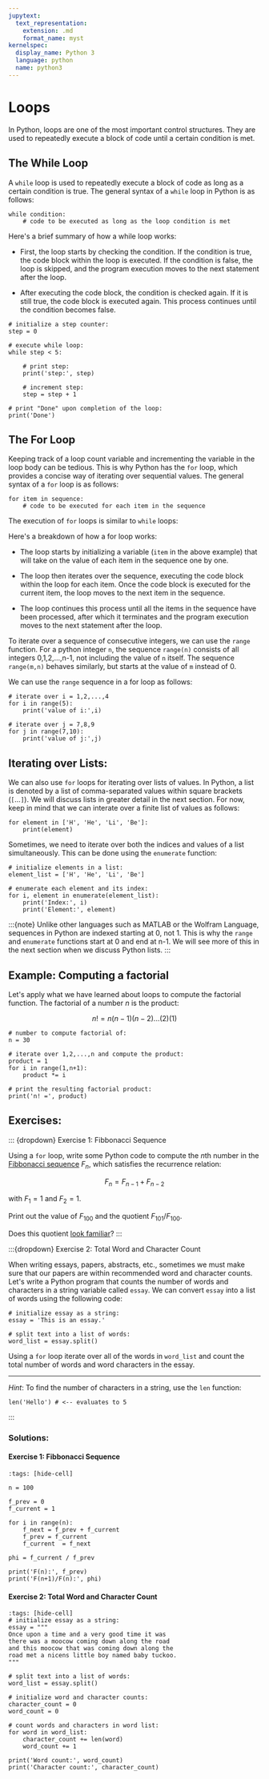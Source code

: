 ```yaml
---
jupytext:
  text_representation:
    extension: .md
    format_name: myst
kernelspec:
  display_name: Python 3
  language: python
  name: python3
---
```


# Loops

In Python, loops are one of the most important control structures. They are used to repeatedly execute a block of code until a certain condition is met.

## The While Loop

A `while` loop is used to repeatedly execute a block of code as long as a certain condition is true. The general syntax of a `while` loop in Python is as follows:

```
while condition:
    # code to be executed as long as the loop condition is met
```

Here's a brief summary of how a while loop works:

* First, the loop starts by checking the condition. If the condition is true, the code block within the loop is executed. If the condition is false, the loop is skipped, and the program execution moves to the next statement after the loop.

* After executing the code block, the condition is checked again. If it is still true, the code block is executed again. This process continues until the condition becomes false.


```{code-cell}
# initialize a step counter:
step = 0

# execute while loop:
while step < 5:

    # print step:
    print('step:', step)
    
    # increment step:
    step = step + 1

# print "Done" upon completion of the loop:
print('Done')
```

## The For Loop

Keeping track of a loop count variable and incrementing the variable in the loop body can be tedious. This is why Python has the `for` loop, which provides a concise way of iterating over sequential values. The general syntax of a `for` loop is as follows:

```
for item in sequence:
    # code to be executed for each item in the sequence
```

The execution of `for` loops is similar to `while` loops:

Here's a breakdown of how a for loop works:

* The loop starts by initializing a variable (`item` in the above example) that will take on the value of each item in the sequence one by one.

* The loop then iterates over the sequence, executing the code block within the loop for each item. Once the code block is executed for the current item, the loop moves to the next item in the sequence.

* The loop continues this process until all the items in the sequence have been processed, after which it terminates and the program execution moves to the next statement after the loop.

To iterate over a sequence of consecutive integers, we can use the `range` function. For a python integer `n`, the sequence `range(n)` consists of all integers 0,1,2,...,n-1, not including the value of `n` itself. The sequence `range(m,n)` behaves similarly, but starts at the value of `m` instead of 0.

We can use the `range` sequence in a for loop as follows:

```{code-cell}
# iterate over i = 1,2,...,4
for i in range(5):
    print('value of i:',i)

# iterate over j = 7,8,9
for j in range(7,10):
    print('value of j:',j)
```

## Iterating over Lists:

We can also use `for` loops for iterating over lists of values. In Python, a list is denoted by a list of comma-separated values within square brackets (`[`...`]`). We will discuss lists in greater detail in the next section. For now, keep in mind that we can interate over a finite list of values as follows:

```{code-cell}
for element in ['H', 'He', 'Li', 'Be']:
    print(element)
```

Sometimes, we need to iterate over both the indices and values of a list simultaneously. This can be done using the `enumerate` function:

```{code-cell}
# initialize elements in a list:
element_list = ['H', 'He', 'Li', 'Be']

# enumerate each element and its index:
for i, element in enumerate(element_list):
    print('Index:', i)
    print('Element:', element)
```

:::{note}
Unlike other languages such as MATLAB or the Wolfram Language, sequences in Python are indexed starting at 0, not 1. This is why the `range` and `enumerate` functions start at 0 and end at n-1. We will see more of this in the next section when we discuss Python lists.
:::

## Example: Computing a factorial

Let's apply what we have learned about loops to compute the factorial function. The factorial of a number $n$ is the product:

$$n! = n(n-1)(n-2)...(2)(1)$$

```{code-cell}
# number to compute factorial of:
n = 30

# iterate over 1,2,...,n and compute the product:
product = 1
for i in range(1,n+1):
    product *= i

# print the resulting factorial product:
print('n! =', product)
```

## Exercises:

::: {dropdown} Exercise 1: Fibbonacci Sequence

Using a `for` loop, write some Python code to compute the $n$th number in the [Fibbonacci sequence](https://en.wikipedia.org/wiki/Fibonacci_sequence) $F_n$, which satisfies the recurrence relation:

$$F_n = F_{n-1} + F_{n-2}$$

with $F_{1} = 1$ and $F_{2} = 1$.

Print out the value of $F_{100}$ and the quotient $F_{101} / F_{100}$. 

Does this quotient [look familiar](https://en.wikipedia.org/wiki/Golden_ratio)?
:::

:::{dropdown} Exercise 2: Total Word and Character Count

When writing essays, papers, abstracts, etc., sometimes we must make sure that our papers are within recommended word and character counts. Let's write a Python program that counts the number of words and characters in a string variable called `essay`. We can convert `essay` into a list of words using the following code:

```
# initialize essay as a string:
essay = 'This is an essay.'

# split text into a list of words:
word_list = essay.split()
```
Using a `for` loop iterate over all of the words in `word_list` and count the total number of words and word characters in the essay.

---

_Hint_: To find the number of characters in a string, use the `len` function:

```
len('Hello') # <-- evaluates to 5
```
:::

### Solutions:

#### Exercise 1: Fibbonacci Sequence

```{code-cell}
:tags: [hide-cell]

n = 100

f_prev = 0
f_current = 1

for i in range(n):
    f_next = f_prev + f_current
    f_prev = f_current
    f_current  = f_next

phi = f_current / f_prev

print('F(n):', f_prev)
print('F(n+1)/F(n):', phi)
```

#### Exercise 2: Total Word and Character Count

```{code-cell}
:tags: [hide-cell]
# initialize essay as a string:
essay = """
Once upon a time and a very good time it was 
there was a moocow coming down along the road 
and this moocow that was coming down along the 
road met a nicens little boy named baby tuckoo.
"""

# split text into a list of words:
word_list = essay.split()

# initialize word and character counts:
character_count = 0
word_count = 0

# count words and characters in word list:
for word in word_list:
    character_count += len(word)
    word_count += 1

print('Word count:', word_count)
print('Character count:', character_count)
```
